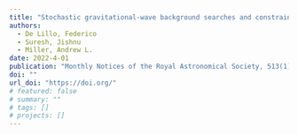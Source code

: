 ```yaml
---
title: "Stochastic gravitational-wave background searches and constraints on neutron-star ellipticity"
authors:
  - De Lillo, Federico
  - Suresh, Jishnu
  - Miller, Andrew L.
date: 2022-4-01
publication: "Monthly Notices of the Royal Astronomical Society, 513(1)"
doi: ""
url_doi: "https://doi.org/"
# featured: false
# summary: ""
# tags: []
# projects: []
---
```

